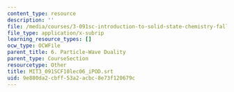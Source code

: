 ```yaml
---
content_type: resource
description: ''
file: /media/courses/3-091sc-introduction-to-solid-state-chemistry-fall-2010/9e880da2cbff53a2acbc8e73f120679c_MIT3_091SCF10lec06_iPOD.vtt
file_type: application/x-subrip
learning_resource_types: []
ocw_type: OCWFile
parent_title: 6. Particle-Wave Duality
parent_type: CourseSection
resourcetype: Other
title: MIT3_091SCF10lec06_iPOD.srt
uid: 9e880da2-cbff-53a2-acbc-8e73f120679c
---
```

